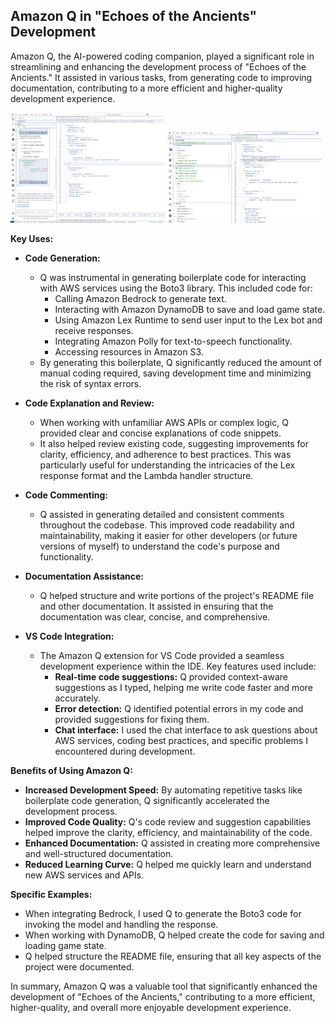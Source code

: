 ## Amazon Q in "Echoes of the Ancients" Development
Amazon Q, the AI-powered coding companion, played a significant role in streamlining and enhancing the development process of "Echoes of the Ancients." It assisted in various tasks, from generating code to improving documentation, contributing to a more efficient and higher-quality development experience.

<p float="left">
  <img src="./Screenshots/Amazon Q-Screenshot (6).png" width="49%">
  <img src="./Screenshots/Amazon Q-Screenshot.png" width="49%">
</p>

**Key Uses:**

*   **Code Generation:**
    *   Q was instrumental in generating boilerplate code for interacting with AWS services using the Boto3 library. This included code for:
        *   Calling Amazon Bedrock to generate text.
        *   Interacting with Amazon DynamoDB to save and load game state.
        *   Using Amazon Lex Runtime to send user input to the Lex bot and receive responses.
        *   Integrating Amazon Polly for text-to-speech functionality.
        *   Accessing resources in Amazon S3.
    *   By generating this boilerplate, Q significantly reduced the amount of manual coding required, saving development time and minimizing the risk of syntax errors.

*   **Code Explanation and Review:**
    *   When working with unfamiliar AWS APIs or complex logic, Q provided clear and concise explanations of code snippets.
    *   It also helped review existing code, suggesting improvements for clarity, efficiency, and adherence to best practices. This was particularly useful for understanding the intricacies of the Lex response format and the Lambda handler structure.

*   **Code Commenting:**
    *   Q assisted in generating detailed and consistent comments throughout the codebase. This improved code readability and maintainability, making it easier for other developers (or future versions of myself) to understand the code's purpose and functionality.

*   **Documentation Assistance:**
    *   Q helped structure and write portions of the project's README file and other documentation. It assisted in ensuring that the documentation was clear, concise, and comprehensive.

*   **VS Code Integration:**
    *   The Amazon Q extension for VS Code provided a seamless development experience within the IDE. Key features used include:
        *   **Real-time code suggestions:** Q provided context-aware suggestions as I typed, helping me write code faster and more accurately.
        *   **Error detection:** Q identified potential errors in my code and provided suggestions for fixing them.
        *   **Chat interface:** I used the chat interface to ask questions about AWS services, coding best practices, and specific problems I encountered during development.

**Benefits of Using Amazon Q:**

*   **Increased Development Speed:** By automating repetitive tasks like boilerplate code generation, Q significantly accelerated the development process.
*   **Improved Code Quality:** Q's code review and suggestion capabilities helped improve the clarity, efficiency, and maintainability of the code.
*   **Enhanced Documentation:** Q assisted in creating more comprehensive and well-structured documentation.
*   **Reduced Learning Curve:** Q helped me quickly learn and understand new AWS services and APIs.

**Specific Examples:**

*   When integrating Bedrock, I used Q to generate the Boto3 code for invoking the model and handling the response.
*   When working with DynamoDB, Q helped create the code for saving and loading game state.
*   Q helped structure the README file, ensuring that all key aspects of the project were documented.

In summary, Amazon Q was a valuable tool that significantly enhanced the development of "Echoes of the Ancients," contributing to a more efficient, higher-quality, and overall more enjoyable development experience.